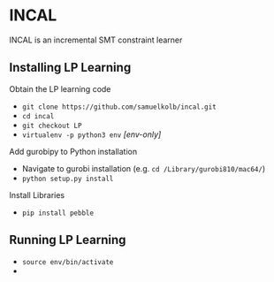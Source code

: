 # INCAL
INCAL is an incremental SMT constraint learner


## Installing LP Learning
Obtain the LP learning code
- `git clone https://github.com/samuelkolb/incal.git`
- `cd incal`
- `git checkout LP`
- `virtualenv -p python3 env` *[env-only]*

Add gurobipy to Python installation
- Navigate to gurobi installation (e.g. `cd /Library/gurobi810/mac64/`)
- `python setup.py install`

Install Libraries
- `pip install pebble`

## Running LP Learning
- `source env/bin/activate`
- 